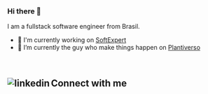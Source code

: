 ### Hi there 👋

I am a fullstack software engineer from Brasil. 

- 🔭 I'm currently working on [SoftExpert](https://www.softexpert.com/)
- 🌱 I’m currently the guy who make things happen on [Plantiverso](https://github.com/plantiverso/)

<br>

## Connect with me [<img align="left" alt="linkedin" src="https://www.linkedin.com/in/lucas-kauer-b23535163/" />](https://marcas-logos.net/wp-content/uploads/2020/01/LinkedIn-s%C3%ADmbolo.jpg)<br>  

<!--
**lkauer/lkauer** is a ✨ _special_ ✨ repository because its `README.md` (this file) appears on your GitHub profile.

Here are some ideas to get you started:

- 🔭 I’m currently working on ...
- 🌱 I’m currently learning ...
- 👯 I’m looking to collaborate on ...
- 🤔 I’m looking for help with ...
- 💬 Ask me about ...
- 📫 How to reach me: ...
- 😄 Pronouns: ...
- ⚡ Fun fact: ...
-->
